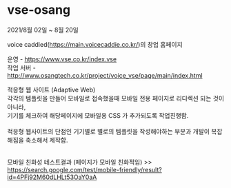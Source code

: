 # vse-osang
2021/8월 02일 ~ 8월 20일


voice caddied(https://main.voicecaddie.co.kr/)의 창업 홈페이지

운영 - https://www.vse.co.kr/index.vse </br>
작업 서버 - http://www.osangtech.co.kr/project/voice_vse/page/main/index.html



적응형 웹 사이트 (Adaptive Web) </br>
각각의 템플릿을 만들어 모바일로 접속했을때 모바일 전용 페이지로 리디렉션 되는 것이 아니라,</br>
기기를 체크하여 해당페이지에 모바일용 CSS 가 추가되도록 작업진행함. </br>
</br>
적응형 웹사이트의 단점인 기기별로 별로의 템플릿을 작성해야하는 부분과 개발이 복잡해짐을 축소해서 제작함.
</br></br>

모바일 친화성 테스트결과 (페이지가 모바일 친화적임) >> https://search.google.com/test/mobile-friendly/result?id=4PFj92M60dLHLt53OaY0aA




